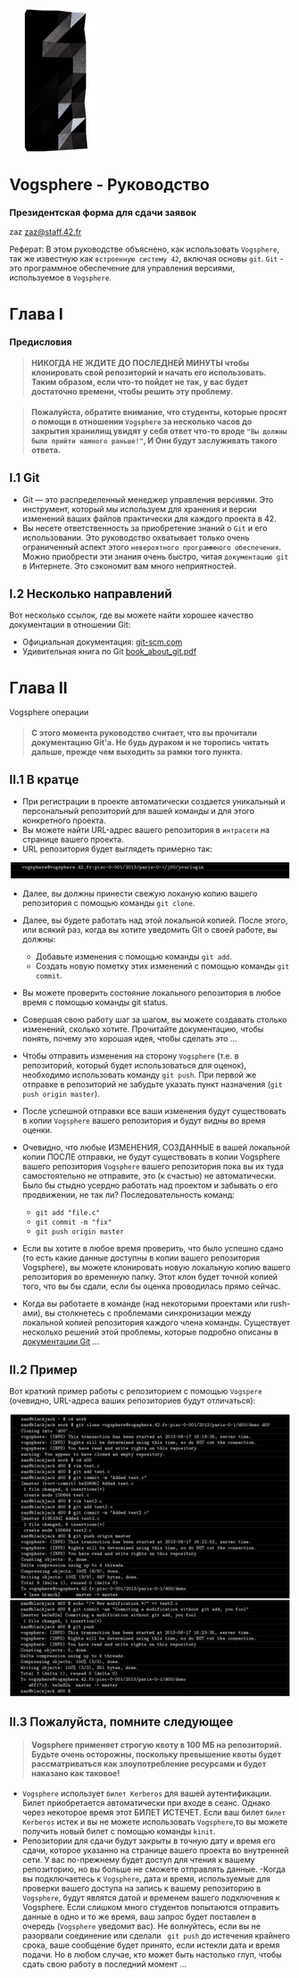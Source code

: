 ![pageimage](src/page1image3852832-small-13.png)

# Vogsphere - Руководство #

### Президентская форма для сдачи заявок ####


zaz zaz@staff.42.fr


Реферат: В этом руководстве объяснено, как использовать `Vogsphere`, так же известную как `встроенную систему 42`, включая основы `git`. `Git` - это программное обеспечение для управления версиями, используемое в `Vogsphere`.


# Глава I

### Предисловия

> #### НИКОГДА НЕ ЖДИТЕ ДО ПОСЛЕДНЕЙ МИНУТЫ чтобы клонировать свой репозиторий и начать его использовать. Таким образом, если что-то пойдет не так, у вас будет достаточно времени, чтобы решить эту проблему.

> #### Пожалуйста, обратите внимание, что студенты, которые просят о помощи в отношении `Vogsphere` за несколько часов до закрытия хранилищ увидят у себя ответ что-то вроде `"Вы должны были прийти намного раньше!"`, И Они будут заслуживать такого ответа.


## I.1 Git
- Git — это распределенный менеджер управления версиями. Это инструмент, который мы используем для хранения и версии изменений ваших файлов практически для каждого проекта в 42.
- Вы несете ответственность за приобретение знаний о `Git` и его использовании. Это руководство охватывает только очень ограниченный аспект этого `невероятного программного обеспечения`. Можно приобрести эти знания очень быстро, читая `документацию git` в Интернете. Это сэкономит вам много неприятностей.

## I.2 Несколько направлений

Вот несколько ссылок, где вы можете найти хорошее качество документации в отношении Git:

- Официальная документация: [git-scm.com](http://git-scm.com/documentation)
- Удивительная книга по Git [book_about_git.pdf](https://github.com/evgenkarlson/ALL___Subjects___School_42/blob/master/Notes_to_help/book_about_git.pdf)




# Глава II

Vogsphere операции

> #### С этого момента руководство считает, что вы прочитали документацию Git'а. Не будь дураком и не торопись читать дальше, прежде чем выходить за рамки того пункта.


## II.1 В кратце

- При регистрации в проекте автоматически создается уникальный и персональный репозиторий для вашей команды и для этого конкретного проекта.
- Вы можете найти URL-адрес вашего репозитория в `интрасети` на странице вашего проекта.
- URL репозитория будет выглядеть примерно так:

![git_1.png](src/git_1.png)

- Далее, вы должны принести свежую локаную копию вашего репозитория с помощью команды `git clone`.
- Далее, вы будете работать над этой локальной копией. После этого, или всякий раз, когда вы хотите уведомить Git о своей работе, вы должны:
  - Добавьте изменения с помощью команды `git add`.
  - Cоздать новую пометку этих изменений с помощью команды `git commit`.
- Вы можете проверить состояние локального репозитория в любое время с помощью команды git status.
- Совершая свою работу шаг за шагом, вы можете создавать столько изменений, сколько хотите. Прочитайте документацию, чтобы понять, почему это хорошая идея, чтобы сделать это ...
- Чтобы отправить изменения на сторону `Vogsphere` (т.е. в репозиторий, который будет использоваться для оценок), необходимо использовать команду `git push`. При первой же отправке в репозиторий не забудьте указать пункт назначения (`git push origin
master`).
- После успешной отправки все ваши изменения будут существовать в копии `Vogsphere` вашего репозитория и будут видны во время оценки.
- Очевидно, что любые ИЗМЕНЕНИЯ, СОЗДАННЫЕ в вашей локальной копии ПОСЛЕ отправки, не будут существовать в копии Vogsphere вашего репозитория `Vogsphere` вашего репозитория пока вы их туда самостоятельно не отправите, это (к счастью) не автоматически. Было бы стыдно усердно работать над проектом и забывать о его продвижении, не так ли? Последовательность команд:
  - `git add "file.c"`
  - `git commit -m "fix"`
  - `git push origin master`

- Если вы хотите в любое время проверить, что было успешно сдано (то есть какие данные доступны в копии вашего репозитория Vogsphere), вы можете клонировать новую локальную копию вашего репозитория во временную папку. Этот клон будет точной копией того, что вы бы сдали, если бы оценка проводилась прямо сейчас.
- Когда вы работаете в команде (над некоторыми проектами или rush-ами), вы столкнетесь с проблемами синхронизации между локальной копией репозитория каждого члена команды. Существует несколько решений этой проблемы, которые подробно описаны в [документации Git](https://git-scm.com/doc) ...


## II.2 Пример

Вот краткий пример работы с репозиторием с помощью `Vogspere` (очевидно, URL-адреса ваших репозиториев будут отличаться):

![git_2.png](src/git_2.png)
![git_3.png](src/git_3.png)


## II.3 Пожалуйста, помните следующее

> #### Vogsphere применяет строгую квоту в 100 МБ на репозиторий. Будьте очень осторожны, поскольку превышение квоты будет рассматриваться как злоупотребление ресурсами и будет наказано как таковое!

- `Vogsphere` использует `билет Kerberos` для вашей аутентификации. Билет приобретается автоматически при входе в сеанс. Однако через некоторое время этот БИЛЕТ ИСТЕЧЕТ. Если ваш билет `билет Kerberos` истек и вы не можете использовать `Vogsphere`,то вы можете получить новый билет с помощью команды `kinit`.
- Репозитории для сдачи будут закрыты в точную дату и время его сдачи, которое указанно на странице вашего проекта во внутренней сети. У вас по-прежнему будет доступ для чтения к вашему репозиторию, но вы больше не сможете отправлять данные.
-Когда вы подключаетесь к `Vogsphere`, дата и время, используемые для проверки вашего доступа на запись к вашему репозиторию в `Vogsphere`, будут являтся датой и временем вашего подключения к Vogsphere. Если слишком много студентов попытаются отправить данные в одно и то же время, ваш запрос будет поставлен в очередь (`Vogsphere` уведомит вас). Не волнуйтесь, если вы не разорвали соединение или сделали ` git push` до истечения крайнего срока, ваше сообщение будет принято, если истекли дата и время подачи. Но в любом случае, кто может быть настолько глуп, чтобы сдать свою работу в последний момент ...